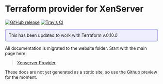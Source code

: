 # Terraform provider for XenServer

[![GitHub release](http://img.shields.io/github/release/ringods/terraform-provider-xenserver.svg)](https://github.com/ringods/terraform-provider-xenserver/releases)
[![Travis CI](https://img.shields.io/travis/ringods/terraform-provider-xenserver/master.svg)](https://travis-ci.org/ringods/terraform-provider-xenserver)

<div style="border: 2px solid #AAF; padding:10px; border-radius:5px; background-color: #EEF ">
This has been updated to work with Terraform v.0.10.0
</div>

All documentation is migrated to the website folder. Start with the main page here:

> [Xenserver Provider](website/docs/index.html.markdown)

These docs are not yet generated as a static site, so use the Github preview for the moment.

